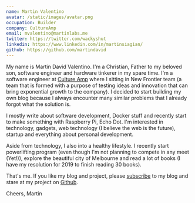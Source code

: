 ```yaml
---
name: Martin Valentino
avatar: /static/images/avatar.png
occupation: Builder
company: CultureAmp
email: mvalentino@martinlabs.me
twitter: https://twitter.com/wackyshut
linkedin: https://www.linkedin.com/in/martinsiagian/
github: https://github.com/martindavid
---
```


My name is Martin David Valentino. I'm a Christian, Father to my beloved son, software engineer and hardware tinkerer in my spare time. I'm a software engineer at [Culture Amp](https://www.cultureamp.com/) where I sitting in New Frontier team (a team that is formed with a purpose of testing ideas and innovation that can bring exponential growth to the company). I decided to start building my own blog because I always encounter many similar problems that I already forgot what the solution is.

I mostly write about software development, Docker stuff and recently start to make something with Raspberry Pi, Echo Dot. I'm interested in technology, gadgets, web technology (I believe the web is the future), startup and everything about personal development.

Aside from technology, I also into a healthy lifestyle. I recently start powerlifting program (even though I'm not planning to compete in any meet (Yet!)), explore the beautiful city of Melbourne and read a lot of books (I have my resolution for 2019 to finish reading 30 books).

That's me. If you like my blog and project, please [subscribe](/rss2.xml) to my blog and stare at my project on [Github](https://github.com/martindavid).

Cheers,
Martin
